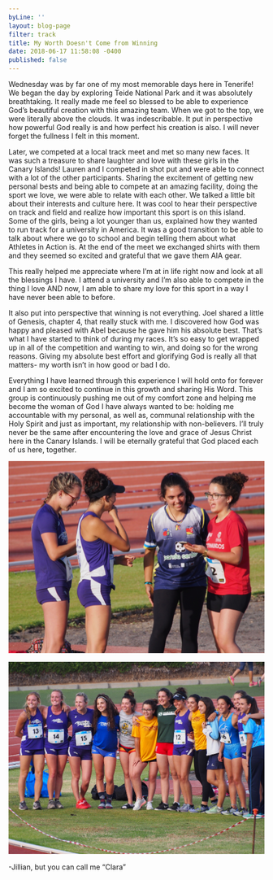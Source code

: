 ```yaml
---
byLine: ''
layout: blog-page
filter: track
title: My Worth Doesn't Come from Winning
date: 2018-06-17 11:58:08 -0400
published: false
---
```

Wednesday was by far one of my most memorable days here in Tenerife! We began the day by exploring Teide National Park and it was absolutely breathtaking. It really made me feel so blessed to be able to experience God’s beautiful creation with this amazing team. When we got to the top, we were literally above the clouds. It was indescribable. It put in perspective how powerful God really is and how perfect his creation is also. I will never forget the fullness I felt in this moment.

Later, we competed at a local track meet and met so many new faces. It was such a treasure to share laughter and love with these girls in the Canary Islands! Lauren and I competed in shot put and were able to connect with a lot of the other participants. Sharing the excitement of getting new personal bests and being able to compete at an amazing facility, doing the sport we love, we were able to relate with each other. We talked a little bit about their interests and culture here. It was cool to hear their perspective on track and field and realize how important this sport is on this island. Some of the girls, being a lot younger than us, explained how they wanted to run track for a university in America. It was a good transition to be able to talk about where we go to school and begin telling them about what Athletes in Action is. At the end of the meet we exchanged shirts with them and they seemed so excited and grateful that we gave them AIA gear. 

This really helped me appreciate where I’m at in life right now and look at all the blessings I have. I attend a university and I’m also able to compete in the thing I love AND now, I am able to share my love for this sport in a way I have never been able to before. 

It also put into perspective that winning is not everything. Joel shared a little of Genesis, chapter 4, that really stuck with me. I discovered how God was happy and pleased with Abel because he gave him his absolute best. That’s what I have started to think of during my races. It’s so easy to get wrapped up in all of the competition and wanting to win, and doing so for the wrong reasons. Giving my absolute best effort and glorifying God is really all that matters- my worth isn’t in how good or bad I do. 

Everything I have learned through this experience I will hold onto for forever and I am so excited to continue in this growth and sharing His Word. This group is continuously pushing me out of my comfort zone and helping me become the woman of God I have always wanted to be: holding me accountable with my personal, as well as, communal relationship with the Holy Spirit and just as important, my relationship with non-believers. I’ll truly never be the same after encountering the love and grace of Jesus Christ here in the Canary Islands. I will be eternally grateful that God placed each of us here, together.

![](/uploads/2018/06/17/P6130194.jpg)

![](/uploads/2018/06/17/P6130217.jpg)

-Jillian, but you can call me “Clara”

 

 
